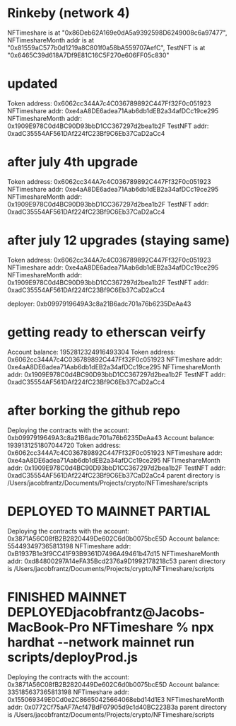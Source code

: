 

# Rinkeby (network 4)
NFTimeshare is at "0x86Deb62A169e0dA5a9392598D6249008c6a97477",
NFTimeshareMonth addr is at "0x81559aC577b0d1219a8C801f0a58bA559707AefC",
TestNFT is at  "0x6465C39d618A7Df9E81C16C5F270e606FF05c830"

# updated
Token address: 0x6062cc344A7c4C036789892C447Ff32F0c051923
NFTimeshare addr: 0xe4aA8DE6adea71Aab6db1dEB2a34afDCc19ce295
NFTimeshareMonth addr: 0x1909E978C0d4BC90D93bbD1CC367297d2bea1b2F
TestNFT addr:  0xadC35554AF561DAf224fC23Bf9C6Eb37CaD2aCc4


# after july 4th upgrade
Token address: 0x6062cc344A7c4C036789892C447Ff32F0c051923
NFTimeshare addr: 0xe4aA8DE6adea71Aab6db1dEB2a34afDCc19ce295
NFTimeshareMonth addr: 0x1909E978C0d4BC90D93bbD1CC367297d2bea1b2F
TestNFT addr:  0xadC35554AF561DAf224fC23Bf9C6Eb37CaD2aCc4

# after july 12 upgrades (staying same)
Token address: 0x6062cc344A7c4C036789892C447Ff32F0c051923
NFTimeshare addr: 0xe4aA8DE6adea71Aab6db1dEB2a34afDCc19ce295
NFTimeshareMonth addr: 0x1909E978C0d4BC90D93bbD1CC367297d2bea1b2F
TestNFT addr:  0xadC35554AF561DAf224fC23Bf9C6Eb37CaD2aCc4


deployer: 0xb0997919649A3c8a21B6adc701a76b6235DeAa43


# getting ready to etherscan veirfy
Account balance: 1952812324916493304
Token address: 0x6062cc344A7c4C036789892C447Ff32F0c051923
NFTimeshare addr: 0xe4aA8DE6adea71Aab6db1dEB2a34afDCc19ce295
NFTimeshareMonth addr: 0x1909E978C0d4BC90D93bbD1CC367297d2bea1b2F
TestNFT addr:  0xadC35554AF561DAf224fC23Bf9C6Eb37CaD2aCc4

# after borking the github repo
Deploying the contracts with the account: 0xb0997919649A3c8a21B6adc701a76b6235DeAa43
Account balance: 1939131251807044720
Token address: 0x6062cc344A7c4C036789892C447Ff32F0c051923
NFTimeshare addr: 0xe4aA8DE6adea71Aab6db1dEB2a34afDCc19ce295
NFTimeshareMonth addr: 0x1909E978C0d4BC90D93bbD1CC367297d2bea1b2F
TestNFT addr:  0xadC35554AF561DAf224fC23Bf9C6Eb37CaD2aCc4
parent directory is  /Users/jacobfrantz/Documents/Projects/crypto/NFTimeshare/scripts



# DEPLOYED TO MAINNET PARTIAL
Deploying the contracts with the account: 0x3871A56C08fB2B2820449De602C6d0b0075bcE5D
Account balance: 554493497365813198
NFTimeshare addr: 0xB1937B1e3f9CC41F93B9361D7496A49461b47d15
NFTimeshareMonth addr: 0xd84800297A14eFA35Bcd2376a9D1992178218c53
parent directory is  /Users/jacobfrantz/Documents/Projects/crypto/NFTimeshare/scripts


# FINISHED MAINNET DEPLOYEDjacobfrantz@Jacobs-MacBook-Pro NFTimeshare % npx hardhat --network mainnet run scripts/deployProd.js
Deploying the contracts with the account: 0x3871A56C08fB2B2820449De602C6d0b0075bcE5D
Account balance: 335185637365813198
NFTimeshare addr: 0x155069349E0Cd0e2C86650425664068ebd14d1E3
NFTimeshareMonth addr: 0x0772Cf75aAF7Acf47BdF07905d9c1d40BC223B3a
parent directory is  /Users/jacobfrantz/Documents/Projects/crypto/NFTimeshare/scripts
